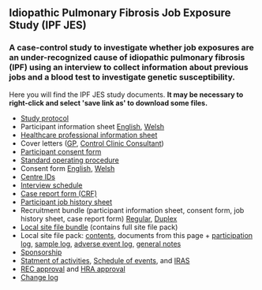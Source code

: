 ## Idiopathic Pulmonary Fibrosis Job Exposure Study (IPF JES)

### A case-control study to investigate whether job exposures are an under-recognized cause of idiopathic pulmonary fibrosis (IPF) using an interview to collect information about previous jobs and a blood test to investigate genetic susceptibility.

Here you will find the IPF JES study documents. **It may be necessary to right-click and select 'save link as' to download some files.**

- [Study protocol](https://github.com/drcjar/ipfjes/raw/master/ipfjes-protocol.pdf)
- Participant information sheet [English](https://github.com/drcjar/ipfjes/blob/master/ipfjes-pis.pdf), [Welsh](https://github.com/drcjar/ipfjes/blob/master/ipfjes-pis-welsh.pdf)
- [Healthcare professional information sheet](https://github.com/drcjar/ipfjes/blob/master/ipfjes-onepager.pdf)
- Cover letters ([GP](https://github.com/drcjar/ipfjes/blob/master/ipfjes-coverletter-gp.pdf), [Control Clinic Consultant](https://github.com/drcjar/ipfjes/blob/master/ipfjes-coverletter-cons-control.pdf))
- [Participant consent form](https://github.com/drcjar/ipfjes/blob/master/ipfjes-consent.pdf)
- [Standard operating procedure](https://github.com/drcjar/ipfjes/blob/master/ipfjes-sop.pdf)
- Consent form [English](https://github.com/drcjar/ipfjes/blob/master/ipfjes-consent.pdf), [Welsh](https://github.com/drcjar/ipfjes/blob/master/ipfjes-consent-welsh.pdf)
- [Centre IDs](https://github.com/drcjar/ipfjes/blob/master/ipfjes-centre-ids.csv)
- [Interview schedule](https://github.com/drcjar/ipfjes/blob/master/ipfjes-interview.pdf)
- [Case report form (CRF)](https://github.com/drcjar/ipfjes/blob/master/ipfjes-crf.pdf)
- [Participant job history sheet](https://github.com/drcjar/ipfjes/blob/master/ipfjes-jobs.pdf)
- Recruitment bundle (participant information sheet, consent form, job history sheet, case report form) [Regular](https://github.com/drcjar/ipfjes/blob/master/ipfjes-bundle-regular-edition.pdf), [Duplex](https://github.com/drcjar/ipfjes/blob/master/ipfjes-bundle-duplex-edition.pdf) 
- [Local site file bundle](https://github.com/drcjar/ipfjes/blob/master/ipfjes-site-file.zip) (contains full site file pack)
- Local site file pack: [contents](https://github.com/drcjar/ipfjes/blob/master/ipfjes-site-file.pdf), documents from this page + [participation log](https://github.com/drcjar/ipfjes/blob/master/ipfjes-plog.csv), [sample log](https://github.com/drcjar/ipfjes/blob/master/ipfjes-slog.csv), [adverse event log](https://github.com/drcjar/ipfjes/blob/master/ipfjes-alog.csv), [general notes](https://github.com/drcjar/ipfjes/blob/master/ipfjes-general-notes.txt)
- [Sponsorship](https://github.com/drcjar/ipfjes/blob/master/16SM3627%20Sponsorship.pdf)
- [Statment of activities](https://github.com/drcjar/ipfjes/blob/master/ipfjes-statement-activities.docx), [Schedule of events](https://github.com/drcjar/ipfjes/blob/master/ipfjes-hra-schedule-events.xls), and [IRAS]( https://github.com/drcjar/ipfjes/blob/master/ipfjes-iras-form.pdf)
- [REC approval](https://github.com/drcjar/ipfjes/blob/master/2017.02.11%2017-0021%20FIFO-3.pdf) and [HRA approval](https://github.com/drcjar/ipfjes/blob/master/IRAS_203355_Letter_of_HRA_Approval_3March2017-1.pdf)
- [Change log](https://github.com/drcjar/ipfjes/blob/master/CHANGELOG.md)

